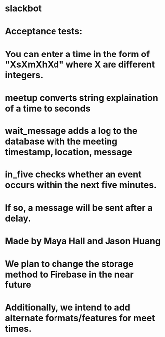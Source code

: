 # slackbot
# Acceptance tests:
# You can enter a time in the form of "XsXmXhXd" where X are different integers.

# meetup converts string explaination of a time to seconds
# wait_message adds a log to the database with the meeting timestamp, location, message
# in_five checks whether an event occurs within the next five minutes. 
# If so, a message will be sent after a delay.

# Made by Maya Hall and Jason Huang
# We plan to change the storage method to Firebase in the near future
# Additionally, we intend to add alternate formats/features for meet times.